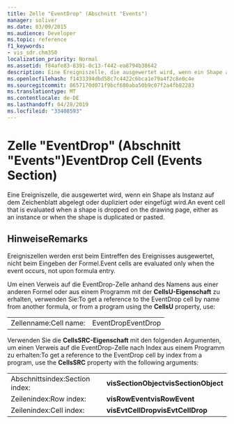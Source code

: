 ```yaml
---
title: Zelle "EventDrop" (Abschnitt "Events")
manager: soliver
ms.date: 03/09/2015
ms.audience: Developer
ms.topic: reference
f1_keywords:
- vis_sdr.chm350
localization_priority: Normal
ms.assetid: f84afe83-8391-0c13-f442-ea8794b38642
description: Eine Ereigniszelle, die ausgewertet wird, wenn ein Shape als Instanz auf dem Zeichenblatt abgelegt oder dupliziert oder eingefügt wird.
ms.openlocfilehash: f1433394dbd58c7c4422c6bca1e79a4f2c8e0c4e
ms.sourcegitcommit: 8657170d071f9bcf680aba50b9c07f2a4fb82283
ms.translationtype: MT
ms.contentlocale: de-DE
ms.lasthandoff: 04/28/2019
ms.locfileid: "33408593"
---
```

# <a name="eventdrop-cell-events-section"></a><span data-ttu-id="52d59-103">Zelle "EventDrop" (Abschnitt "Events")</span><span class="sxs-lookup"><span data-stu-id="52d59-103">EventDrop Cell (Events Section)</span></span>

<span data-ttu-id="52d59-104">Eine Ereigniszelle, die ausgewertet wird, wenn ein Shape als Instanz auf dem Zeichenblatt abgelegt oder dupliziert oder eingefügt wird.</span><span class="sxs-lookup"><span data-stu-id="52d59-104">An event cell that is evaluated when a shape is dropped on the drawing page, either as an instance or when the shape is duplicated or pasted.</span></span>
  
## <a name="remarks"></a><span data-ttu-id="52d59-105">Hinweise</span><span class="sxs-lookup"><span data-stu-id="52d59-105">Remarks</span></span>

<span data-ttu-id="52d59-106">Ereigniszellen werden erst beim Eintreffen des Ereignisses ausgewertet, nicht beim Eingeben der Formel.</span><span class="sxs-lookup"><span data-stu-id="52d59-106">Event cells are evaluated only when the event occurs, not upon formula entry.</span></span>
  
<span data-ttu-id="52d59-107">Um einen Verweis auf die EventDrop-Zelle anhand des Namens aus einer anderen Formel oder aus einem Programm mit der **CellsU-Eigenschaft** zu erhalten, verwenden Sie:</span><span class="sxs-lookup"><span data-stu-id="52d59-107">To get a reference to the EventDrop cell by name from another formula, or from a program using the **CellsU** property, use:</span></span> 
  
|||
|:-----|:-----|
| <span data-ttu-id="52d59-108">Zellenname:</span><span class="sxs-lookup"><span data-stu-id="52d59-108">Cell name:</span></span>  <br/> | <span data-ttu-id="52d59-109">EventDrop</span><span class="sxs-lookup"><span data-stu-id="52d59-109">EventDrop</span></span>  <br/> |
   
<span data-ttu-id="52d59-110">Verwenden Sie die **CellsSRC-Eigenschaft** mit den folgenden Argumenten, um einen Verweis auf die EventDrop-Zelle nach Index aus einem Programm zu erhalten:</span><span class="sxs-lookup"><span data-stu-id="52d59-110">To get a reference to the EventDrop cell by index from a program, use the **CellsSRC** property with the following arguments:</span></span> 
  
|||
|:-----|:-----|
| <span data-ttu-id="52d59-111">Abschnittsindex:</span><span class="sxs-lookup"><span data-stu-id="52d59-111">Section index:</span></span>  <br/> |<span data-ttu-id="52d59-112">**visSectionObject**</span><span class="sxs-lookup"><span data-stu-id="52d59-112">**visSectionObject**</span></span> <br/> |
| <span data-ttu-id="52d59-113">Zeilenindex:</span><span class="sxs-lookup"><span data-stu-id="52d59-113">Row index:</span></span>  <br/> |<span data-ttu-id="52d59-114">**visRowEvent**</span><span class="sxs-lookup"><span data-stu-id="52d59-114">**visRowEvent**</span></span> <br/> |
| <span data-ttu-id="52d59-115">Zeilenindex:</span><span class="sxs-lookup"><span data-stu-id="52d59-115">Cell index:</span></span>  <br/> |<span data-ttu-id="52d59-116">**visEvtCellDrop**</span><span class="sxs-lookup"><span data-stu-id="52d59-116">**visEvtCellDrop**</span></span> <br/> |
   

